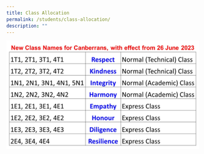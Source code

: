 ```yaml
---
title: Class Allocation
permalink: /students/class-allocation/
description: ""
---
```

![](/images/2023%20sem%202%20class%20names.jpg)
